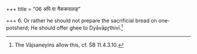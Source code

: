 +++
title = "06 अपि वा नैककपालङ्"

+++
6. Or rather he should not prepare the sacrificial bread on one-potsherd; He should offer ghee to Dyāvāpr̥thivī.[^1]  


[^1]: The Vājsaneyins allow this, cf. ŚB 11.4.3.10. 
